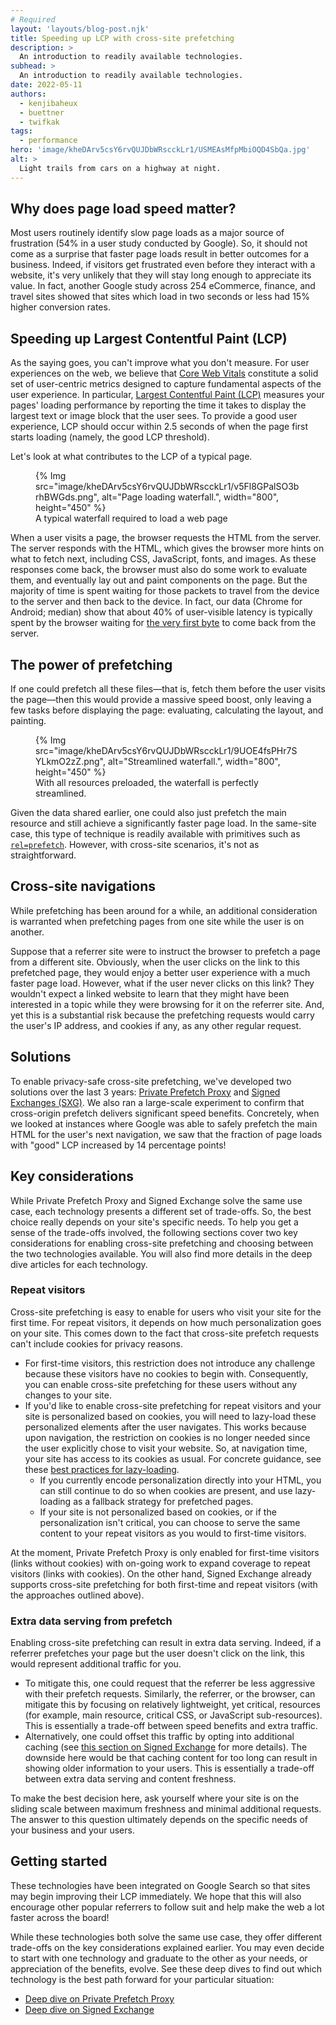 ```yaml
---
# Required
layout: 'layouts/blog-post.njk'
title: Speeding up LCP with cross-site prefetching
description: >
  An introduction to readily available technologies.
subhead: >
  An introduction to readily available technologies.
date: 2022-05-11
authors:
  - kenjibaheux
  - buettner
  - twifkak
tags:
  - performance
hero: 'image/kheDArv5csY6rvQUJDbWRscckLr1/USMEAsMfpMbiOQD4SbQa.jpg'
alt: >
  Light trails from cars on a highway at night.
---
```


## Why does page load speed matter?

Most users routinely identify slow page loads as a major source of frustration (54% in a user study conducted by Google). So, it should not come as a surprise that faster page loads result in better outcomes for a business. Indeed, if visitors get frustrated even before they interact with a website, it's very unlikely that they will stay long enough to appreciate its value. In fact, another Google study across 254 eCommerce, finance, and travel sites showed that sites which load in two seconds or less had 15% higher conversion rates.

## Speeding up Largest Contentful Paint (LCP)

As the saying goes, you can't improve what you don't measure. For user experiences on the web, we believe that [Core Web Vitals](https://web.dev/articles/vitals#core_web_vitals) constitute a solid set of user-centric metrics designed to capture fundamental aspects of the user experience. In particular, [Largest Contentful Paint (LCP)](https://web.dev/articles/lcp) measures your pages' loading performance by reporting the time it takes to display the largest text or image block that the user sees. To provide a good user experience, LCP should occur within 2.5 seconds of when the page first starts loading (namely, the good LCP threshold).

Let's look at what contributes to the LCP of a typical page.

<figure>
  {% Img src="image/kheDArv5csY6rvQUJDbWRscckLr1/v5Fl8GPalSO3brhBWGds.png", alt="Page loading waterfall.", width="800", height="450" %}
  <figcaption>A typical waterfall required to load a web page</figcaption>
</figure>

When a user visits a page, the browser requests the HTML from the server. The server responds with the HTML, which gives the browser more hints on what to fetch next, including CSS, JavaScript, fonts, and images. As these responses come back, the browser must also do some work to evaluate them, and eventually lay out and paint components on the page. But the majority of time is spent waiting for those packets to travel from the device to the server and then back to the device. In fact, our data (Chrome for Android; median) show that about 40% of user-visible latency is typically spent by the browser waiting for [the very first byte](https://web.dev/articles/ttfb) to come back from the server.

## The power of prefetching

If one could prefetch all these files—that is, fetch them before the user visits the page—then this would provide a massive speed boost, only leaving a few tasks before displaying the page: evaluating, calculating the layout, and painting.

<figure>
  {% Img src="image/kheDArv5csY6rvQUJDbWRscckLr1/9UOE4fsPHr7SYLkmO2zZ.png", alt="Streamlined waterfall.", width="800", height="450" %}
  <figcaption>With all resources preloaded, the waterfall is perfectly streamlined.</figcaption>
</figure>

Given the data shared earlier, one could also just prefetch the main resource and still achieve a significantly faster page load. In the same-site case, this type of technique is readily available with primitives such as [`rel=prefetch`](https://web.dev/articles/link-prefetch). However, with cross-site scenarios, it's not as straightforward.

## Cross-site navigations

While prefetching has been around for a while, an additional consideration is warranted when prefetching pages from one site while the user is on another.

Suppose that a referrer site were to instruct the browser to prefetch a page from a different site. Obviously, when the user clicks on the link to this prefetched page, they would enjoy a better user experience with a much faster page load. However, what if the user never clicks on this link? They wouldn't expect a linked website to learn that they might have been interested in a topic while they were browsing for it on the referrer site. And, yet this is a substantial risk because the prefetching requests would carry the user's IP address, and cookies if any, as any other regular request.

## Solutions

To enable privacy-safe cross-site prefetching, we've developed two solutions over the last 3 years: [Private Prefetch Proxy](/blog/private-prefetch-proxy) and [Signed Exchanges (SXG)](http://goo.gle/sxg-info). We also ran a large-scale experiment to confirm that cross-origin prefetch delivers significant speed benefits. Concretely, when we looked at instances where Google was able to safely prefetch the main HTML for the user's next navigation, we saw that the fraction of page loads with "good" LCP increased by 14 percentage points!

## Key considerations

While Private Prefetch Proxy and Signed Exchange solve the same use case, each technology presents a different set of trade-offs. So, the best choice really depends on your site's specific needs. To help you get a sense of the trade-offs involved, the following sections cover two key considerations for enabling cross-site prefetching and choosing between the two technologies available. You will also find more details in the deep dive articles for each technology.

### Repeat visitors

Cross-site prefetching is easy to enable for users who visit your site for the first time. For repeat visitors, it depends on how much personalization goes on your site. This comes down to the fact that cross-site prefetch requests can't include cookies for privacy reasons.

-  For first-time visitors, this restriction does not introduce any challenge because these visitors have no cookies to begin with. Consequently, you can enable cross-site prefetching for these users without any changes to your site.
-  If you'd like to enable cross-site prefetching for repeat visitors and your site is personalized based on cookies, you will need to lazy-load these personalized elements after the user navigates. This works because upon navigation, the restriction on cookies is no longer needed since  the user explicitly chose to visit your website. So, at navigation time, your site has access to its cookies as usual. For concrete guidance, see these [best practices for lazy-loading](https://web.dev/articles/lazy-loading).
    -  If you currently encode personalization directly into your HTML, you can still continue to do so when cookies are present, and use lazy-loading as a fallback strategy for prefetched pages.
    -  If your site is not personalized based on cookies, or if the personalization isn't critical, you can choose to serve the same content to your repeat visitors as you would to first-time visitors.

At the moment, Private Prefetch Proxy is only enabled for first-time visitors (links without cookies) with on-going work to expand coverage to repeat visitors (links with cookies). On the other hand, Signed Exchange already supports cross-site prefetching for both first-time and repeat visitors (with the approaches outlined above).

### Extra data serving from prefetch

Enabling cross-site prefetching can result in extra data serving. Indeed, if a referrer prefetches your page but the user doesn't click on the link, this would represent additional traffic for you.

-  To mitigate this, one could request that the referrer be less aggressive with their prefetch requests. Similarly, the referrer, or the browser, can mitigate this by focusing on relatively lightweight, yet critical, resources (for example, main resource, critical CSS, or JavaScript sub-resources). This is essentially a trade-off between speed benefits and extra traffic.
-  Alternatively, one could offset this traffic by opting into additional caching (see [this section on Signed Exchange](https://web.dev/signed-exchanges/#:~:text=The%20expires%20parameter%20in%20the%20signature%20indicates%20a%20SXG%27s%20expiration%20date.%20A%20SXG%20may%20be%20valid%20for%20at%20most%207%20days.%20Find%20more%20information%20on%20the%20signature%20header%20in%20the%20Signed%20HTTP%20Exchanges%20spec)  for more details). The downside here would be that caching content for too long can result in showing older information to your users. This is essentially a trade-off between extra data serving and content freshness.

To make the best decision here, ask yourself where your site is on the sliding scale between maximum freshness and minimal additional requests. The answer to this question ultimately depends on the specific needs of your business and your users.

## Getting started

These technologies have been integrated on Google Search so that sites may begin improving their LCP immediately. We hope that this will also encourage other popular referrers to follow suit and help make the web a lot faster across the board!

While these technologies both solve the same use case, they offer different trade-offs on the key considerations explained earlier. You may even decide to start with one technology and graduate to the other as your needs, or appreciation of the benefits, evolve. See these deep dives to find out which technology is the best path forward for your particular situation:

-  [Deep dive on Private Prefetch Proxy](/blog/private-prefetch-proxy)
-  [Deep dive on Signed Exchange](http://goo.gle/sxg-info)
